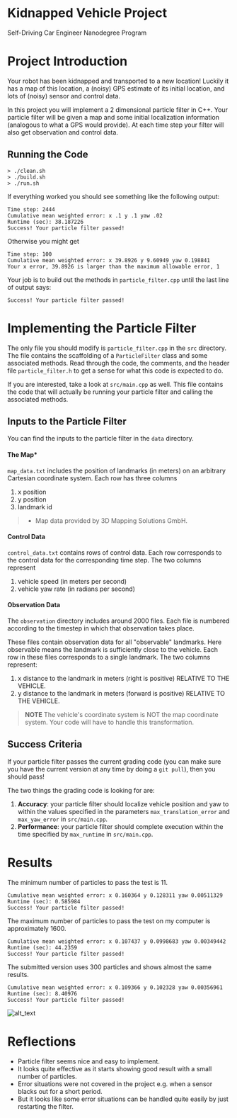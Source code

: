 # Kidnapped Vehicle Project
Self-Driving Car Engineer Nanodegree Program

[//]: # (Image References)
[visualization]: ./resources/visualization.gif


# Project Introduction
Your robot has been kidnapped and transported to a new location! Luckily it has a map of this location, a (noisy) GPS estimate of its initial location, and lots of (noisy) sensor and control data.

In this project you will implement a 2 dimensional particle filter in C++. Your particle filter will be given a map and some initial localization information (analogous to what a GPS would provide). At each time step your filter will also get observation and control data. 

## Running the Code
```
> ./clean.sh
> ./build.sh
> ./run.sh
```
If everything worked you should see something like the following output:
```
Time step: 2444
Cumulative mean weighted error: x .1 y .1 yaw .02
Runtime (sec): 38.187226
Success! Your particle filter passed!
```

Otherwise you might get
```
Time step: 100
Cumulative mean weighted error: x 39.8926 y 9.60949 yaw 0.198841
Your x error, 39.8926 is larger than the maximum allowable error, 1
```

Your job is to build out the methods in `particle_filter.cpp` until the last line of output says:

```
Success! Your particle filter passed!
```

# Implementing the Particle Filter

The only file you should modify is `particle_filter.cpp` in the `src` directory. The file contains the scaffolding of a `ParticleFilter` class and some associated methods. Read through the code, the comments, and the header file `particle_filter.h` to get a sense for what this code is expected to do.

If you are interested, take a look at `src/main.cpp` as well. This file contains the code that will actually be running your particle filter and calling the associated methods.

## Inputs to the Particle Filter
You can find the inputs to the particle filter in the `data` directory. 

#### The Map*
`map_data.txt` includes the position of landmarks (in meters) on an arbitrary Cartesian coordinate system. Each row has three columns
1. x position
2. y position
3. landmark id

> * Map data provided by 3D Mapping Solutions GmbH.


#### Control Data
`control_data.txt` contains rows of control data. Each row corresponds to the control data for the corresponding time step. The two columns represent
1. vehicle speed (in meters per second)
2. vehicle yaw rate (in radians per second)

#### Observation Data
The `observation` directory includes around 2000 files. Each file is numbered according to the timestep in which that observation takes place. 

These files contain observation data for all "observable" landmarks. Here observable means the landmark is sufficiently close to the vehicle. Each row in these files corresponds to a single landmark. The two columns represent:
1. x distance to the landmark in meters (right is positive) RELATIVE TO THE VEHICLE. 
2. y distance to the landmark in meters (forward is positive) RELATIVE TO THE VEHICLE.

> **NOTE**
> The vehicle's coordinate system is NOT the map coordinate system. Your 
> code will have to handle this transformation.

## Success Criteria
If your particle filter passes the current grading code (you can make sure you have the current version at any time by doing a `git pull`), then you should pass! 

The two things the grading code is looking for are:

1. **Accuracy**: your particle filter should localize vehicle position and yaw to within the values specified in the parameters `max_translation_error` and `max_yaw_error` in `src/main.cpp`.
2. **Performance**: your particle filter should complete execution within the time specified by `max_runtime` in `src/main.cpp`.

# Results

The minimum number of particles to pass the test is 11.
```
Cumulative mean weighted error: x 0.160364 y 0.128311 yaw 0.00511329
Runtime (sec): 0.585984
Success! Your particle filter passed!
```

The maximum number of particles to pass the test on my computer is approximately 1600.
```
Cumulative mean weighted error: x 0.107437 y 0.0998683 yaw 0.00349442
Runtime (sec): 44.2359
Success! Your particle filter passed!

```

The submitted version uses 300 particles and shows almost the same results.

```
Cumulative mean weighted error: x 0.109366 y 0.102328 yaw 0.00356961
Runtime (sec): 8.40976
Success! Your particle filter passed!
```


![alt_text][visualization]

# Reflections

* Particle filter seems nice and easy to implement.
* It looks quite effective as it starts showing good result with a small number of particles.
* Error situations were not covered in the project e.g. when a sensor blacks out for a short period.
* But it looks like some error situations can be handled quite easily by just restarting 
the filter.